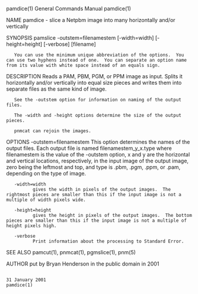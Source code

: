 pamdice(1)                                                                               General Commands Manual                                                                               pamdice(1)

NAME
       pamdice - slice a Netpbm image into many horizontally and/or vertically

SYNOPSIS
       pamslice -outstem=filenamestem [-width=width] [-height=height] [-verbose] [filename]

       You can use the minimum unique abbreviation of the options.  You can use two hyphens instead of one.  You can separate an option name from its value with white space instead of an equals sign.

DESCRIPTION
       Reads a PAM, PBM, PGM, or PPM image as input.  Splits it horizontally and/or vertically into equal size pieces and writes them into separate files as the same kind of image.

       See the -outstem option for information on naming of the output files.

       The -width and -height options determine the size of the output pieces.

       pnmcat can rejoin the images.

OPTIONS
       -outstem=filenamestem
              This  option  determines the names of the output files.  Each output file is named filenamestem_y_x.type where filenamestem is the value of the -outstem option, x and y are the horizontal
              and vertical locations, respectively, in the input image of the output image, zero being the leftmost and top, and type is .pbm, .pgm, .ppm, or .pam, depending on the type of image.

       -width=width
              gives the width in pixels of the output images.  The rightmost pieces are smaller than this if the input image is not a multiple of width pixels wide.

       -height=height
              gives the height in pixels of the output images.  The bottom pieces are smaller than this if the input image is not a multiple of height pixels high.

       -verbose
              Print information about the processing to Standard Error.

SEE ALSO
       pamcut(1), pnmcat(1), pgmslice(1), pnm(5)

AUTHOR
       put by Bryan Henderson in the public domain in 2001

                                                                                             31 January 2001                                                                                   pamdice(1)
